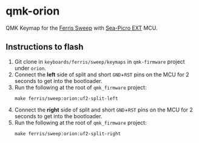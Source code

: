 # qmk-orion
QMK Keymap for the [Ferris Sweep](https://github.com/davidphilipbarr/Sweep) with [Sea-Picro EXT](https://github.com/joshajohnson/sea-picro#sea-picro-ext) MCU.

## Instructions to flash

1. Git clone in `keyboards/ferris/sweep/keymaps` in `qmk-firmware` project under `orion`.
2. Connect the **left** side of split and short `GND`+`RST` pins on the MCU for 2 seconds to get into the bootloader.
3. Run the following at the root of `qmk_firmware` project:
    ```shell
    make ferris/sweep:orion:uf2-split-left
    ```
4. Connect the **right** side of split and short `GND`+`RST` pins on the MCU for 2 seconds to get into the bootloader.
5. Run the following at the root of `qmk_firmware` project:
    ```shell
    make ferris/sweep:orion:uf2-split-right
    ```
